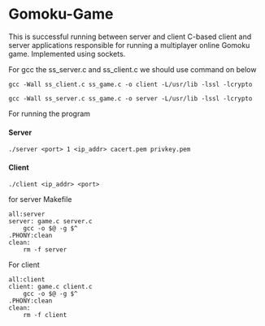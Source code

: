 # Gomoku-Game
This is successful running between server and client
C-based client and server applications responsible for running a multiplayer online Gomoku game. Implemented using sockets.


For gcc the ss_server.c and ss_client.c we should use command on below 

```gcc -Wall ss_client.c ss_game.c -o client -L/usr/lib -lssl -lcrypto```

```gcc -Wall ss_server.c ss_game.c -o server -L/usr/lib -lssl -lcrypto```

For running the program
#### Server
`./server <port> 1 <ip_addr> cacert.pem privkey.pem`

#### Client
`./client <ip_addr> <port>`


for server Makefile
```.PHONY:all
all:server 
server: game.c server.c 
	gcc -o $@ -g $^
.PHONY:clean
clean:
	rm -f server
```

For client

```.PHONY:all
all:client
client: game.c client.c
	gcc -o $@ -g $^
.PHONY:clean
clean:
	rm -f client
```
